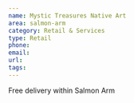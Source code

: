 ```yaml
---
name: Mystic Treasures Native Art
area: salmon-arm
category: Retail & Services
type: Retail
phone: 
email: 
url: 
tags:
---
```


Free delivery within Salmon Arm